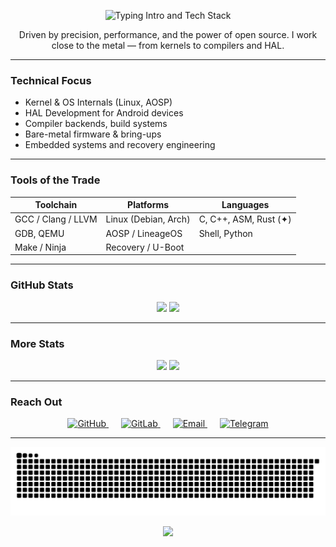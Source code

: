 <!-- Intro -->
<p align="center">
  <img src="https://readme-typing-svg.herokuapp.com?font=Roboto%20Mono&size=24&duration=2500&pause=800&color=2C3E50&center=true&vCenter=true&width=700&lines=Hi%2C%20I'm%20Ayusman%20Nanda;Kernel%20%7C%20OS%20%7C%20Compilers%20%7C%20HAL" alt="Typing Intro and Tech Stack" />
</p>

<p align="center">
Driven by precision, performance, and the power of open source. I work close to the metal — from kernels to compilers and HAL.
</p>

---

### Technical Focus
- Kernel & OS Internals (Linux, AOSP)
- HAL Development for Android devices
- Compiler backends, build systems
- Bare-metal firmware & bring-ups
- Embedded systems and recovery engineering

---

### Tools of the Trade

| Toolchain            | Platforms              | Languages                 |
|----------------------|------------------------|----------------------------|
| GCC / Clang / LLVM   | Linux (Debian, Arch)   | C, C++, ASM, Rust (✦)     |
| GDB, QEMU            | AOSP / LineageOS       | Shell, Python              |
| Make / Ninja         | Recovery / U-Boot      |                            |

---

### GitHub Stats

<div align="center">
  <img src="https://github-readme-stats.vercel.app/api?username=ic7400a&show_icons=true&theme=material-palenight&hide_title=true&hide_border=true&bg_color=00000000" height="160px"/>
  <img src="https://github-readme-stats.vercel.app/api/top-langs/?username=ic7400a&layout=compact&theme=material-palenight&hide_title=true&hide_border=true&bg_color=00000000" height="160px"/>
</div>

---

### More Stats

<div align="center">
  <img src="https://github-readme-streak-stats.herokuapp.com?user=ic7400a&theme=material-palenight&hide_border=true" height="160px"/>
  <img src="https://github-profile-summary-cards.vercel.app/api/cards/profile-details?username=ic7400a&theme=github_dark" height="160px"/>
</div>

---

### Reach Out

<p align="center">
  <a href="https://github.com/ic7400a" target="_blank" rel="noopener noreferrer">
    <img src="https://img.shields.io/badge/GitHub-181717?style=flat&logo=github&logoColor=white&label=" alt="GitHub" />
  </a>
  <a href="https://gitlab.com/ic7400a" target="_blank" rel="noopener noreferrer" style="margin-left:20px; margin-right:20px;">
    <img src="https://img.shields.io/badge/GitLab-FC6D26?style=flat&logo=gitlab&logoColor=white&label=" alt="GitLab" />
  </a>
  <a href="mailto:atrigveda@gmail.com" target="_blank" rel="noopener noreferrer">
    <img src="https://img.shields.io/badge/Email-D44638?style=flat&logo=gmail&logoColor=white&label=" alt="Email" />
  </a>
  <a href="https://t.me/ic7400a" target="_blank" rel="noopener noreferrer" style="margin-left:20px;">
    <img src="https://img.shields.io/badge/Telegram-26A5E4?style=flat&logo=telegram&logoColor=white&label=" alt="Telegram" />
  </a>
</p>

---

<p align="center">
  <picture>
    <source media="(prefers-color-scheme: dark)" srcset="https://raw.githubusercontent.com/ic7400a/ic7400a/output/github-contribution-grid-snake-dark.svg">
    <source media="(prefers-color-scheme: light)" srcset="https://raw.githubusercontent.com/ic7400a/ic7400a/output/github-contribution-grid-snake.svg">
    <img alt="Contribution Snake" src="https://raw.githubusercontent.com/ic7400a/ic7400a/output/github-contribution-grid-snake.svg">
  </picture>
</p>

<p align="center">
  <img src="https://capsule-render.vercel.app/api?type=waving&color=gradient&height=100&section=footer"/>
</p>
